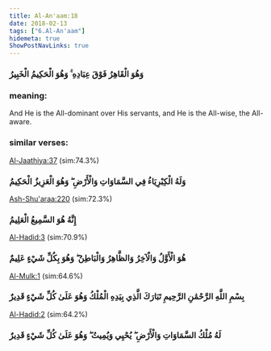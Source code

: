 ```yaml
---
title: Al-An'aam:18
date: 2018-02-13
tags: ["6.Al-An'aam"]
hidemeta: true 
ShowPostNavLinks: true 
---
```

### وَهُوَ الْقَاهِرُ فَوْقَ عِبَادِهِ ۚ وَهُوَ الْحَكِيمُ الْخَبِيرُ
### meaning: 
And He is the All-dominant over His servants, and He is the All-wise, the All-aware.
### similar verses: 

[Al-Jaathiya:37](/45/37) (sim:74.3%)

### وَلَهُ الْكِبْرِيَاءُ فِي السَّمَاوَاتِ وَالْأَرْضِ ۖ وَهُوَ الْعَزِيزُ الْحَكِيمُ

[Ash-Shu'araa:220](/26/220) (sim:72.3%)

### إِنَّهُ هُوَ السَّمِيعُ الْعَلِيمُ

[Al-Hadid:3](/57/3) (sim:70.9%)

### هُوَ الْأَوَّلُ وَالْآخِرُ وَالظَّاهِرُ وَالْبَاطِنُ ۖ وَهُوَ بِكُلِّ شَيْءٍ عَلِيمٌ

[Al-Mulk:1](/67/1) (sim:64.6%)

### بِسْمِ اللَّهِ الرَّحْمَٰنِ الرَّحِيمِ تَبَارَكَ الَّذِي بِيَدِهِ الْمُلْكُ وَهُوَ عَلَىٰ كُلِّ شَيْءٍ قَدِيرٌ

[Al-Hadid:2](/57/2) (sim:64.2%)

### لَهُ مُلْكُ السَّمَاوَاتِ وَالْأَرْضِ ۖ يُحْيِي وَيُمِيتُ ۖ وَهُوَ عَلَىٰ كُلِّ شَيْءٍ قَدِيرٌ

